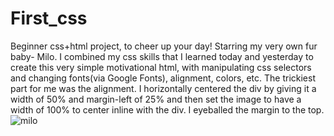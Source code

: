 # First_css
Beginner css+html project, to cheer up your day! Starring my very own fur baby- Milo. I combined my css skills that I learned today and yesterday to create this very simple motivational html, with manipulating css selectors and changing fonts(via Google Fonts), alignment, colors, etc. The trickiest part for me was the alignment. I horizontally centered the div by giving it a width of 50% and margin-left of 25% and then set the image to have a width of 100% to center inline with the div. I eyeballed the margin to the top. 
![milo](https://github.com/andreapeterson/First_css/assets/134665743/1de9c044-0223-44c8-83ec-fa6ed2c35857)

